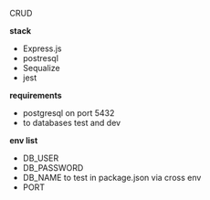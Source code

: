 CRUD 

**stack**
* Express.js 
* postresql
* Sequalize
* jest

**requirements**
- postgresql on port 5432 
- to databases test and dev 

**env list**
- DB_USER
- DB_PASSWORD
- DB_NAME to test in package.json via cross env
- PORT
